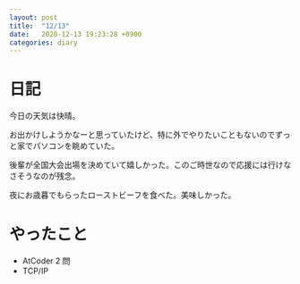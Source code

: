 ```yaml
---
layout: post
title:  "12/13"
date:   2020-12-13 19:23:28 +0900
categories: diary
---
```

# 日記

今日の天気は快晴。

お出かけしようかなーと思っていたけど、特に外でやりたいこともないのでずっと家でパソコンを眺めていた。

後輩が全国大会出場を決めていて嬉しかった。このご時世なので応援には行けなさそうなのが残念。

夜にお歳暮でもらったローストビーフを食べた。美味しかった。

# やったこと

- AtCoder 2 問
- TCP/IP